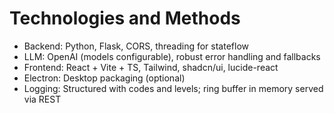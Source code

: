 # Technologies and Methods

- Backend: Python, Flask, CORS, threading for stateflow
- LLM: OpenAI (models configurable), robust error handling and fallbacks
- Frontend: React + Vite + TS, Tailwind, shadcn/ui, lucide-react
- Electron: Desktop packaging (optional)
- Logging: Structured with codes and levels; ring buffer in memory served via REST
